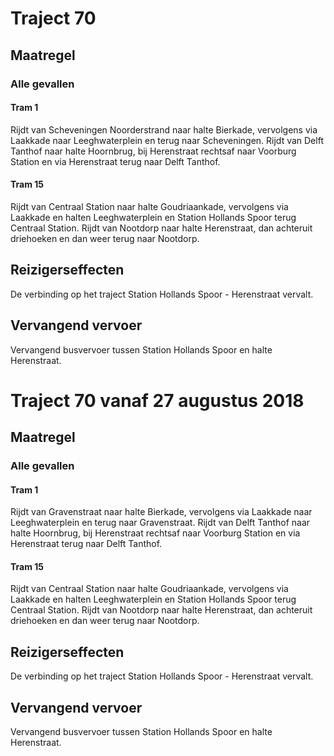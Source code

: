 # Traject 70 
## Maatregel
### Alle gevallen

#### Tram 1
Rijdt van Scheveningen Noorderstrand naar halte Bierkade, vervolgens via Laakkade naar Leeghwaterplein en terug naar Scheveningen.
Rijdt van Delft Tanthof naar halte Hoornbrug, bij Herenstraat rechtsaf naar Voorburg Station en via Herenstraat terug naar Delft Tanthof.

#### Tram 15
Rijdt van Centraal Station naar halte Goudriaankade, vervolgens via Laakkade en halten Leeghwaterplein en Station Hollands Spoor terug Centraal Station.
Rijdt van Nootdorp naar halte Herenstraat, dan achteruit driehoeken en dan weer terug naar Nootdorp.

## Reizigerseffecten
De verbinding op het traject Station Hollands Spoor - Herenstraat vervalt.

## Vervangend vervoer
Vervangend busvervoer tussen Station Hollands Spoor en halte Herenstraat.

# Traject 70 vanaf 27 augustus 2018
## Maatregel
### Alle gevallen

#### Tram 1
Rijdt van Gravenstraat naar halte Bierkade, vervolgens via Laakkade naar Leeghwaterplein en terug naar Gravenstraat.
Rijdt van Delft Tanthof naar halte Hoornbrug, bij Herenstraat rechtsaf naar Voorburg Station en via Herenstraat terug naar Delft Tanthof.

#### Tram 15
Rijdt van Centraal Station naar halte Goudriaankade, vervolgens via Laakkade en halten Leeghwaterplein en Station Hollands Spoor terug Centraal Station.
Rijdt van Nootdorp naar halte Herenstraat, dan achteruit driehoeken en dan weer terug naar Nootdorp.

## Reizigerseffecten
De verbinding op het traject Station Hollands Spoor - Herenstraat vervalt.

## Vervangend vervoer
Vervangend busvervoer tussen Station Hollands Spoor en halte Herenstraat.
